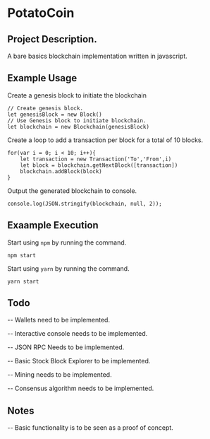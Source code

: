 # PotatoCoin

## Project Description.
A bare basics blockchain implementation written in javascript.


## Example Usage
Create a genesis block to initiate the blockchain

```
// Create genesis block.
let genesisBlock = new Block()
// Use Genesis block to initiate blockchain.
let blockchain = new Blockchain(genesisBlock)
```

Create a loop to add a transaction per block for a total of 10 blocks.

```
for(var i = 0; i < 10; i++){
    let transaction = new Transaction('To','From',i)
    let block = blockchain.getNextBlock([transaction])
    blockchain.addBlock(block)
}
```

Output the generated blockchain to console.

```
console.log(JSON.stringify(blockchain, null, 2));
```
## Exaample Execution
Start using `npm` by running the command.
```
npm start
```

Start using `yarn` by running the command.
```
yarn start
```
## Todo
-- Wallets need to be implemented.

-- Interactive console needs to be implemented.

-- JSON RPC Needs to be implemented.

-- Basic Stock Block Explorer to be implemented.

-- Mining needs to be implemented.

-- Consensus algorithm needs to be implemented.

## Notes
-- Basic functionality is to be seen as a proof of concept.
